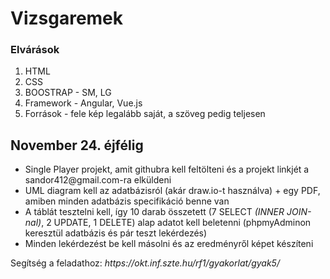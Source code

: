 <h1>Vizsgaremek</h1>
<h3>Elvárások</h3>
<ol>
  <li>HTML</li>
  <li>CSS</li>
  <li>BOOSTRAP - SM, LG</li>
  <li>Framework - Angular, Vue.js</li>
  <li>Források - fele kép legalább saját, a szöveg pedig teljesen</li>
</ol>

<h2>November 24. éjfélig</h1>
<ul>
  <li> Single Player projekt, amit githubra kell feltölteni és a projekt linkjét a sandor412@gmail.com-ra elküldeni </li>
  <li> UML diagram kell az adatbázisról (akár draw.io-t használva) + egy PDF, amiben minden adatbázis specifikáció benne van </li>
  <li> A táblát tesztelni kell, így 10 darab összetett (7 SELECT <i>(INNER JOIN-nal)</i>, 2 UPDATE, 1 DELETE) alap adatot kell beletenni (phpmyAdminon keresztül adatbázis és pár teszt lekérdezés) </li>
  <li> Minden lekérdezést be kell másolni és az eredményről képet készíteni </li>
</ul>
<p>Segítség a feladathoz: <i>https://okt.inf.szte.hu/rf1/gyakorlat/gyak5/</i></p>
